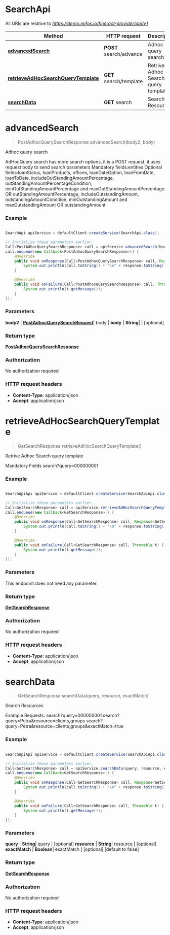# SearchApi

All URIs are relative to *https://demo.mifos.io/fineract-provider/api/v1*

Method | HTTP request | Description
------------- | ------------- | -------------
[**advancedSearch**](SearchApi.md#advancedSearch) | **POST** search/advance | Adhoc query search
[**retrieveAdHocSearchQueryTemplate**](SearchApi.md#retrieveAdHocSearchQueryTemplate) | **GET** search/template | Retrive Adhoc Search query template
[**searchData**](SearchApi.md#searchData) | **GET** search | Search Resources


<a name="advancedSearch"></a>
# **advancedSearch**
> PostAdhocQuerySearchResponse advancedSearch(body2, body)

Adhoc query search

AdHocQuery search has more search options, it is a POST request, it uses request body to send search parameters   Mandatory fields:entities  Optional fields:loanStatus, loanProducts, offices, loanDateOption, loanFromDate, loanToDate,  includeOutStandingAmountPercentage, outStandingAmountPercentageCondition,  minOutStandingAmountPercentage and maxOutStandingAmountPercentage OR outStandingAmountPercentage,  includeOutstandingAmount, outstandingAmountCondition,  minOutstandingAmount and maxOutstandingAmount OR outstandingAmount

### Example
```java

SearchApi apiService = defaultClient.createService(SearchApi.class);

// Initialize these parameters earlier.
Call<PostAdhocQuerySearchResponse> call = apiService.advancedSearch(body2, body);
call.enqueue(new Callback<PostAdhocQuerySearchResponse>() {
    @Override
    public void onResponse(Call<PostAdhocQuerySearchResponse> call, Response<PostAdhocQuerySearchResponse> response) {
        System.out.println(call.toString() + "\n" + response.toString());
    }

    @Override
    public void onFailure(Call<PostAdhocQuerySearchResponse> call, Throwable t) {
        System.out.println(t.getMessage());
    }
});

```

### Parameters

 **body2** | [**PostAdhocQuerySearchRequest**](PostAdhocQuerySearchRequest.md)| body |
 **body** | **String**|  | [optional]

### Return type

[**PostAdhocQuerySearchResponse**](PostAdhocQuerySearchResponse.md)

### Authorization

No authorization required

### HTTP request headers

 - **Content-Type**: application/json
 - **Accept**: application/json

<a name="retrieveAdHocSearchQueryTemplate"></a>
# **retrieveAdHocSearchQueryTemplate**
> GetSearchResponse retrieveAdHocSearchQueryTemplate()

Retrive Adhoc Search query template

Mandatory Fields  search?query&#x3D;000000001 

### Example
```java

SearchApiApi apiService = defaultClient.createService(SearchApiApi.class);

// Initialize these parameters earlier.
Call<GetSearchResponse> call = apiService.retrieveAdHocSearchQueryTemplate();
call.enqueue(new Callback<GetSearchResponse>() {
    @Override
    public void onResponse(Call<GetSearchResponse> call, Response<GetSearchResponse> response) {
        System.out.println(call.toString() + "\n" + response.toString());
    }

    @Override
    public void onFailure(Call<GetSearchResponse> call, Throwable t) {
        System.out.println(t.getMessage());
    }
});

```

### Parameters
This endpoint does not need any parameter.

### Return type

[**GetSearchResponse**](GetSearchResponse.md)

### Authorization

No authorization required

### HTTP request headers

 - **Content-Type**: application/json
 - **Accept**: application/json

<a name="searchData"></a>
# **searchData**
> GetSearchResponse searchData(query, resource, exactMatch)

Search Resources

Example Requests:  search?query&#x3D;000000001   search?query&#x3D;Petra&amp;resource&#x3D;clients,groups   search?query&#x3D;Petra&amp;resource&#x3D;clients,groups&amp;exactMatch&#x3D;true

### Example
```java

SearchApiApi apiService = defaultClient.createService(SearchApiApi.class);

// Initialize these parameters earlier.
Call<GetSearchResponse> call = apiService.searchData(query, resource, exactMatch);
call.enqueue(new Callback<GetSearchResponse>() {
    @Override
    public void onResponse(Call<GetSearchResponse> call, Response<GetSearchResponse> response) {
        System.out.println(call.toString() + "\n" + response.toString());
    }

    @Override
    public void onFailure(Call<GetSearchResponse> call, Throwable t) {
        System.out.println(t.getMessage());
    }
});

```

### Parameters

 **query** | **String**| query | [optional]
 **resource** | **String**| resource | [optional]
 **exactMatch** | **Boolean**| exactMatch | [optional] [default to false]

### Return type

[**GetSearchResponse**](GetSearchResponse.md)

### Authorization

No authorization required

### HTTP request headers

 - **Content-Type**: application/json
 - **Accept**: application/json

